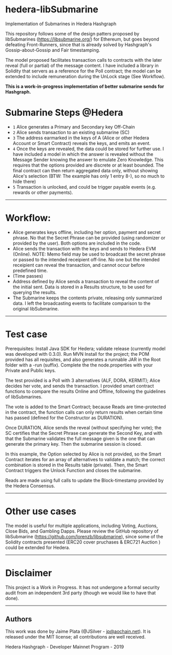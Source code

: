 # hedera-libSubmarine
Implementation of Submarines in Hedera Hashgraph

This repository follows some of the design patters proposed by libSubmarines
(https://libsubmarine.org/) for Ethereum, but goes beyond defeating Front-Runners, 
since that is already solved by Hashgraph's Gossip-about-Gossip and Fair timestamping.

The model proposed facilitates transaction calls to contracts with the later reveal (full 
or partial) of the message content. I have included a library in Solidity that servers as a 
reference for the Poll contract; the model can be extended to include remuneration during 
the UnLock stage (See Workflow).

**This is a work-in-progress implementation of better submarine sends for Hashgraph.**

# Submarine Steps @Hedera

- `1` Alice generates a Primary and Secondary key Off-Chain 
- `2` Alice sends transaction to an existing submarine (SC)
- `3` The address earmarked in the keys of A (Alice or other Hedera Account or Smart Contract) 
      reveals the keys, and emits an event.
- `4` Once the keys are revealed, the data could be stored for further use. I have included
      a model in which the answer is revealed without the Message Sender knowing the answer
      to emulate Zero Knowledge. This requires that the options provided are discrete or 
      at least bounded. The final contract can then return aggregated data only, without showing 
      Alice's selection (BTW: The example has only 1 entry 8-), so no much to hide there)  
- `5` Transaction is unlocked, and could be trigger payable events (e.g. rewards or other 
      payments).

-----------
# Workflow:
- Alice generates keys offline, including her option, payment and secret phrase. No that the Secret Phrase can be provided (using randomizer or provided by the user). Both options are included in the code.
- Alice sends the transaction with the keys and sends to Hedera EVM (Online).
  NOTE: Memo field may be used to broadcast the secret phrase or passed to the intended receipient 
  off-line. No one but the intended receipient can reveal the transaction, and cannot occur
  before predefined time.
- (Time passes)
- Address defined by Alice sends a transaction to reveal the content of the initial sent. Data is stored in a Results structure, to be used for querying the results.
- The Submarine keeps the contents private, releasing only summarized data. I left the broadcasting events to
  facilitate comparison to the original libSubmarine.

-----------
# Test case 

Prerequisites:
Install Java SDK for Hedera; validate release (currently model was developed with 0.3.0).
Run MVN Install for the project; the POM provided has all requisites, and also generates a runnable 
JAR in the Root folder with a -run (suffix).
Complete the the node.properties with your Private and Public keys.


The test provided is a Poll with 3 alternatives (ALF, DORA, KERMIT); Alice decides her vote, and sends 
the transaction.
I provided smart contract functions to compare the results Online and Offline, following the guidelines 
of libSubmarines.

The vote is added to the Smart Contract; because Reads are time-protected in the contract, the function
calls can only return results when certain time has passed (defined for the Constructor as DURATION).

Once DURATION, Alice sends the reveal (without specifying her vote); the SC certifies that 
the Secret Phrase can generate the Second Key, and with that the Submarine validates the full message given 
is the one that can generate the primary key. Then the submarine session is closed.

In this example, the Option selected by Alice is not provided, so the Smart Contract iterates for an 
array of alternatives to validate a match; the correct combination is stored in the Results table (private).
Then, the Smart Contract triggers the Unlock Function and closes the submarine.

Reads are made using full calls to update the Block-timestamp provided by the Hedera Consensus.

-------------
# Other use cases
The model is useful for multiple applications, including Voting, Auctions, Close Bids, and Gambling Dapps.
Please review the GitHub repository of libSubmarine (https://github.com/lorenzb/libsubmarine), since
some of the Solidity contracts presented (ERC20 cover pruchases & ERC721 Auction ) could be extended
for Hedera.

-------------
# Disclaimer
This project is a Work in Progress. It has not undergone a formal security audit from an independent 
3rd party (though we would like to have that done).

-----------
## Authors

This work was done by Jaime Plata (@JSilver - jp@aochain.net). It is released under the MIT license; all contributions 
are well received.

Hedera Hashgraph - Developer Mainnet Program - 2019
